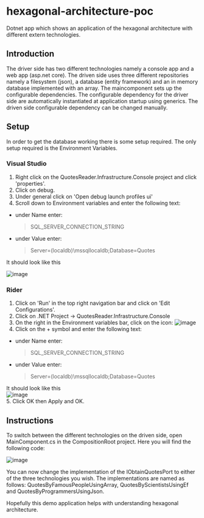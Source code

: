 # hexagonal-architecture-poc

Dotnet app which shows an application of the hexagonal architecture with different extern technologies. 

## Introduction

The driver side has two different technologies namely a console app and a web app (asp.net core). The driven side uses three different repositories namely a filesystem (json), a database (entity framework) and an in memory database implemented with an array. The maincomponent sets up the configurable dependencies. The configurable dependency for the driver side are automatically instantiated at application startup using generics. The driven side configurable dependency can be changed manually.

## Setup

In order to get the database working there is some setup required. The only setup required is the Environment Variables.

### Visual Studio
1. Right click on the QuotesReader.Infrastructure.Console project and click 'properties'.
2. Click on debug.
3. Under general click on 'Open debug launch profiles ui'
4. Scroll down to Environment variables and enter the following text:
- under Name enter: 
    > SQL_SERVER_CONNECTION_STRING
- under Value enter: 
    > Server=(localdb)\mssqllocaldb;Database=Quotes
     
It should look like this

![image](https://user-images.githubusercontent.com/74194913/228912653-41520235-bcb4-4bcc-9844-df4f7b75c3fd.png)


### Rider
1. Click on 'Run' in the top right navigation bar and click on 'Edit Configurations'.
2. Click on .NET Project -> QuotesReader.Infrastructure.Console
3. On the right in the Environment variables bar, click on the icon:
![image](https://user-images.githubusercontent.com/74194913/228917675-884870bb-accc-4cee-8f75-a537a01fcc9e.png)  
4. Click on the + symbol and enter the following text:
- under Name enter: 
    > SQL_SERVER_CONNECTION_STRING
- under Value enter: 
    > Server=(localdb)\mssqllocaldb;Database=Quotes
 
It should look like this  
![image](https://user-images.githubusercontent.com/74194913/228918609-88a08878-f853-431b-95dc-15873cb338ad.png)   
5. Click OK then Apply and OK.
     
## Instructions

To switch between the different technologies on the driven side, open MainComponent.cs in the CompositionRoot project. Here you will find the following code:

![image](https://user-images.githubusercontent.com/74194913/228869881-10f27b31-8da2-4258-816b-86c4447760b3.png)

You can now change the implementation of the IObtainQuotesPort to either of the three technologies you wish. The implementations are named as follows: QuotesByFamousPeopleUsingArray, QuotesByScientistsUsingEf and QuotesByProgrammersUsingJson.

Hopefully this demo application helps with understanding hexagonal architecture.
